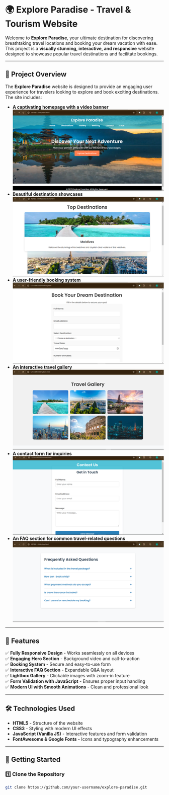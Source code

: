 # 🌍 Explore Paradise - Travel & Tourism Website

Welcome to **Explore Paradise**, your ultimate destination for discovering breathtaking travel locations and booking your dream vacation with ease. This project is a **visually stunning, interactive, and responsive** website designed to showcase popular travel destinations and facilitate bookings.

---

## 📖 **Project Overview**
The **Explore Paradise** website is designed to provide an engaging user experience for travelers looking to explore and book exciting destinations. The site includes:
- **A captivating homepage with a video banner**
  ![Homepage](assets/homepage.png)
- **Beautiful destination showcases**
  ![destination](assets/destination.png)
- **A user-friendly booking system**
  ![booking](assets/booking.png)
- **An interactive travel gallery**
  ![gallery](assets/gallery.png)
- **A contact form for inquiries**
   ![contact](assets/contacts.png)
- **An FAQ section for common travel-related questions**
   ![FAQ ](assets/FAQS.png)
---

## 🎨 **Features**
✅ **Fully Responsive Design** - Works seamlessly on all devices  
✅ **Engaging Hero Section** - Background video and call-to-action  
✅ **Booking System** - Secure and easy-to-use form  
✅ **Interactive FAQ Section** - Expandable Q&A layout  
✅ **Lightbox Gallery** - Clickable images with zoom-in feature  
✅ **Form Validation with JavaScript** - Ensures proper input handling  
✅ **Modern UI with Smooth Animations** - Clean and professional look  

---

## 🛠️ **Technologies Used**
- **HTML5** - Structure of the website  
- **CSS3** - Styling with modern UI effects  
- **JavaScript (Vanilla JS)** - Interactive features and form validation  
- **FontAwesome & Google Fonts** - Icons and typography enhancements  

---

## 🚀 **Getting Started**
### **1️⃣ Clone the Repository**
```sh
git clone https://github.com/your-username/explore-paradise.git

